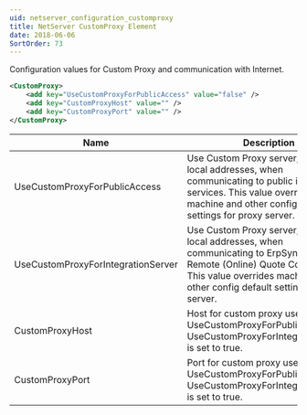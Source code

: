 ```yaml
---
uid: netserver_configuration_customproxy
title: NetServer CustomProxy Element
date: 2018-06-06
SortOrder: 73
---
```

Configuration values for Custom Proxy and communication with Internet.

```xml
<CustomProxy>
    <add key="UseCustomProxyForPublicAccess" value="false" />
    <add key="CustomProxyHost" value="" />
    <add key="CustomProxyPort" value="" />
</CustomProxy>
```

|Name|Description|
|------------|-|
|UseCustomProxyForPublicAccess|Use Custom Proxy server, even for local addresses, when communicating to public internet services. This value overrides machine and other config default settings for proxy server.|
|UseCustomProxyForIntegrationServer|Use Custom Proxy server, even for local addresses, when communicating to ErpSync and Remote (Online) Quote Connector. This value overrides machine and other config default settings for proxy server.|
|CustomProxyHost|Host for custom proxy used when UseCustomProxyForPublicAccess or UseCustomProxyForIntegrationServer is set to true.|
|CustomProxyPort|Port for custom proxy used when UseCustomProxyForPublicAccess or UseCustomProxyForIntegrationServer is set to true.|
